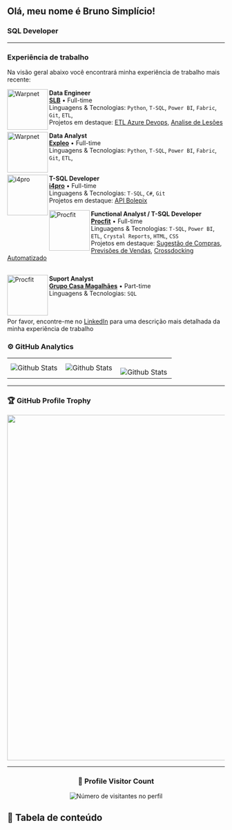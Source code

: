 ## Olá, meu nome é Bruno Simplício!

### SQL Developer
---
### Experiência de trabalho

Na visão geral abaixo você encontrará minha experiência de trabalho mais recente:

[<img align="left" height="94px" width="94px" alt="Warpnet" src="https://media.slbenfica.pt/-/media/images/slb-logo-new.svg?v=638097287260000000"/>](https://www.slbenfica.pt/)

**Data Engineer** \
[**SLB**](https://www.slbenfica.pt/) • Full-time \
Linguagens & Tecnologias: `Python`, `T-SQL`, `Power BI`, `Fabric`, `Git`, `ETL`,\
Projetos em destaque: [ETL Azure Devops](https://www.slbenfica.pt/), [Analise de Lesões](https://www.slbenfica.pt/)
<br/>

[<img align="left" height="94px" width="94px" alt="Warpnet" src="https://media.licdn.com/dms/image/v2/D4E0BAQHnqiQfKJutLQ/company-logo_200_200/company-logo_200_200/0/1719827391544/expleo_group_logo?e=1744243200&v=beta&t=xhHcMU5XUcT0OZdN4gD5fmj9ulxxuEdqKsoH3BL2y_U"/>](https://expleo.com/global/en/)

**Data Analyst** \
[**Expleo**](https://expleo.com/global/en/) • Full-time \
Linguagens & Tecnologias: `Python`, `T-SQL`, `Power BI`, `Fabric`, `Git`, `ETL`,\
<br/>

[<img align="left" height="94px" width="94px" alt="i4pro" src="https://media.licdn.com/dms/image/v2/C4E0BAQHdfqv81CIUdg/company-logo_200_200/company-logo_200_200/0/1630633838898/i4pro_logo?e=1743638400&v=beta&t=gYPWqfm6RKf8y1psXMBw6w06m4AK00yDyRa1E2uJlJg"/>](https://www.i4pro.com.br/pt)

**T-SQL Developer** \
[**i4pro**](https://www.i4pro.com.br/pt) • Full-time \
Linguagens & Tecnologias: `T-SQL`, `C#`, `Git`\
Projetos em destaque: [API Bolepix](https://www.i4pro.com.br/pt)
<br/>

[<img align="left" height="94px" width="94px" alt="Procfit" src="https://media.licdn.com/dms/image/v2/C4D0BAQGimFjpHEFVcg/company-logo_200_200/company-logo_200_200/0/1631374546095?e=1743638400&v=beta&t=hmvCDCJs1A__OxiMPy0yhU3ovkWzYmyPoH2Uq1ueh5U"/>](https://procfit.com.br/)

**Functional Analyst / T-SQL Developer** \
[**Procfit**](https://procfit.com.br/) • Full-time \
Linguagens & Tecnologias: `T-SQL`, `Power BI`, `ETL`, `Crystal Reports`, `HTML`, `CSS` \
Projetos em destaque: [Sugestão de Compras](https://procfit.com.br/), [Previsões de Vendas](https://procfit.com.br/), [Crossdocking Automatizado](https://procfit.com.br/)
<br/>
<br/>

[<img align="left" height="94px" width="94px" alt="Procfit" src="https://www.casamagalhaes.com.br/wp-content/themes/casa-magalhaes%202.0/assets/images/CM-marca_reduzida-positiva-RGB.png">](https://www.casamagalhaes.com.br/)

**Suport Analyst** \
[**Grupo Casa Magalhães**](https://www.casamagalhaes.com.br/) • Part-time \
Linguagens & Tecnologias: `SQL` \
<br/>
<br/>

Por favor, encontre-me no [LinkedIn](https://www.linkedin.com/in/brunohsimplicio/) para uma descrição mais detalhada da minha experiência de trabalho

### ⚙️ GitHub Analytics

<table>
  <tr>
    <td>
      <img
        align="left"
        src="https://github-readme-stats.vercel.app/api?username=BrunohSimplicio&theme=dark&hide_border=false&include_all_commits=true"
        alt="Github Stats"
      />
    </td>
    <td>
      <img
        align="left"
        src="https://github-readme-stats.vercel.app/api/top-langs/?username=BrunohSimplicio&theme=dark&hide_border=false&include_all_commits=true&count_private=true&layout=compact"
        alt="Github Stats"
      />
    </td>
    <td>
      <br />
      <img
        align="left"
        src="https://github-readme-streak-stats.herokuapp.com/?user=BrunohSimplicio&theme=dark&hide_border=false"
        alt="Github Stats"
      />
    </td>
  </tr>
</table>

--- 

### 🏆 GitHub Profile Trophy

<p align="center">
  <a
    href="https://github.com/ryo-ma/github-profile-trophy"
    title="repositório de troféus"
  >
    <img
      width="800"
      src="https://github-profile-trophy.vercel.app/?username=BrunohSimplicio&column=8&theme=darkhub&no-frame=true&no-bg=true"
    />
  </a>
</p>

---

<div align="center">
  <h3><b>📍 Profile Visitor Count</b></h3>
</div>

<p align="center">
  <img
    src="https://profile-counter.glitch.me/BrunohSimplicio/count.svg"
    alt="Número de visitantes no perfil"
  />
</p>


## 📂 Tabela de conteúdo
